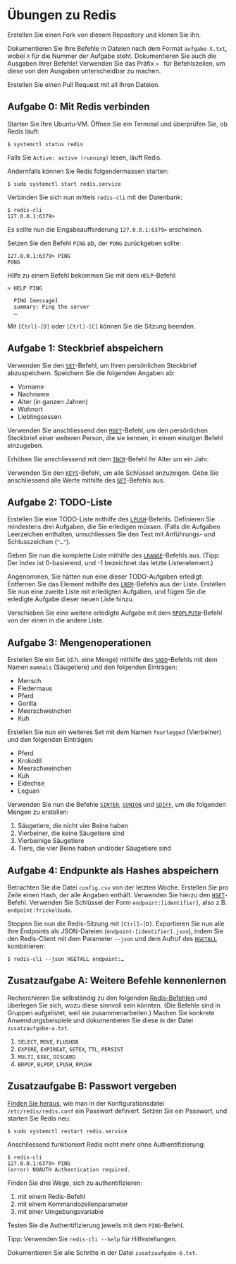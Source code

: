 # Übungen zu Redis

Erstellen Sie einen Fork von diesem Repository und klonen Sie ihn.

Dokumentieren Sie Ihre Befehle in Dateien nach dem Format `aufgabe-X.txt`, wobei
`X` für die Nummer der Aufgabe steht. Dokumentieren Sie auch die Ausgaben Ihrer
Befehle! Verwenden Sie das Präfix `> ` für Befehlszeilen, um diese von den
Ausgaben unterscheidbar zu machen.

Erstellen Sie einen Pull Request mit all Ihren Dateien.

## Aufgabe 0: Mit Redis verbinden

Starten Sie Ihre Ubuntu-VM. Öffnen Sie ein Terminal und überprüfen Sie, ob Redis
läuft:

    $ systemctl status redis

Falls Sie `Active: active (running)` lesen, läuft Redis.

Andernfalls können Sie Redis folgendermassen starten:

    $ sudo systemctl start redis.service

Verbinden Sie sich nun mittels `redis-cli` mit der Datenbank:

    $ redis-cli
    127.0.0.1:6379>

Es sollte nun die Eingabeaufforderung `127.0.0.1:6379>` erscheinen.

Setzen Sie den Befehl `PING` ab, der `PONG` zurückgeben sollte:

    127.0.0.1:6379> PING
    PONG

Hilfe zu einem Befehl bekommen Sie mit dem `HELP`-Befehl:

    > HELP PING

      PING [message]
      summary: Ping the server
      …

Mit `[Ctrl]-[D]` oder `[Ctrl]-[C]` können Sie die Sitzung beenden.

## Aufgabe 1: Steckbrief abspeichern

Verwenden Sie den [`SET`](https://redis.io/commands/set/)-Befehl, um Ihren
persönlichen Steckbrief abzuspeichern. Speichern Sie die folgenden Angaben ab:

- Vorname
- Nachname
- Alter (in ganzen Jahren)
- Wohnort
- Lieblingsessen

Verwenden Sie anschliessend den
[`MSET`](https://redis.io/commands/mset/)-Befehl, um den persönlichen Steckbrief
einer weiteren Person, die sie kennen, in einem einzigen Befehl einzugeben.

Erhöhen Sie anschliessend mit dem
[`INCR`](https://redis.io/commands/incr/)-Befehl Ihr Alter um ein Jahr.

Verwenden Sie den [`KEYS`](https://redis.io/commands/keys/)-Befehl, um alle
Schlüssel anzuzeigen. Gebe Sie anschliessend alle Werte mithilfe des
[`GET`](https://redis.io/commands/get/)-Befehls aus.

## Aufgabe 2: TODO-Liste

Erstellen Sie eine TODO-Liste mithilfe des
[`LPUSH`](https://redis.io/commands/lpush/)-Befehls. Definieren Sie mindestens
drei Aufgaben, die Sie erledigen müssen. (Falls die Aufgaben Leerzeichen
enthalten, umschliessen Sie den Text mit Anführungs- und Schlusszeichen (`"…"`).

Geben Sie nun die komplette Liste mithilfe des
[`LRANGE`](https://redis.io/commands/lrange/)-Befehls aus. (Tipp: Der Index ist
0-basierend, und -1 bezeichnet das letzte Listenelement.)

Angenommen, Sie hätten nun eine dieser TODO-Aufgaben erledigt: Entfernen Sie das
Element mithilfe des [`LREM`](https://redis.io/commands/lrange/)-Befehls aus der
Liste. Erstellen Sie nun eine zweite Liste mit erledigten Aufgaben, und fügen
Sie die erledigte Aufgabe dieser neuen Liste hinzu.

Verschieben Sie eine weitere erledigte Aufgabe mit dem
[`RPOPLPUSH`](https://redis.io/commands/rpoplpush/)-Befehl von der einen in die
andere Liste.

## Aufgabe 3: Mengenoperationen

Erstellen Sie ein Set (d.h. eine Menge) mithilfe des
[`SADD`](https://redis.io/commands/sadd/)-Befehls mit dem Namen `mammals`
(Säugetiere) und den folgenden Einträgen:

- Mensch
- Fledermaus
- Pferd
- Gorilla
- Meerschweinchen
- Kuh

Erstellen Sie nun ein weiteres Set mit dem Namen `fourlegged` (Vierbeiner) und
den folgenden Einträgen:

- Pferd
- Krokodil
- Meerschweinchen
- Kuh
- Eidechse 
- Leguan

Verwenden Sie nun die Befehle
[`SINTER`](https://redis.io/commands/sinter/),
[`SUNION`](https://redis.io/commands/sunion/) und
[`SDIFF`](https://redis.io/commands/sdiff/), um die folgenden Mengen zu
erstellen:

1. Säugetiere, die nicht vier Beine haben
2. Vierbeiner, die keine Säugetiere sind
3. Vierbeinige Säugetiere
4. Tiere, die vier Beine haben und/oder Säugetiere sind

## Aufgabe 4: Endpunkte als Hashes abspeichern

Betrachten Sie die Datei `config.csv` von der letzten Woche. Erstellen Sie pro
Zeile einen Hash, der alle Angaben enthält. Verwenden Sie hierzu den
[`HSET`](https://redis.io/commands/hset/)-Befehl. Verwenden Sie Schlüssel der
Form `endpoint:[identifier]`, also z.B. `endpoint:frickelbude`.

Stoppen Sie nun die Redis-Sitzung mit `[Ctrl]-[D]`. Exportieren Sie nun alle
Ihre Endpoints als JSON-Dateien (`endpoint-[identifier].json`), indem Sie den
Redis-Client mit dem Parameter `--json` und dem Aufruf des [`HGETALL`](https://redis.io/commands/hgetall/) kombinieren:

    $ redis-cli --json HGETALL endpoint:…

## Zusatzaufgabe A: Weitere Befehle kennenlernen

Recherchieren Sie selbständig zu den folgenden
[Redis-Befehlen](https://redis.io/commands/) und überlegen Sie sich, wozu diese
sinnvoll sein könnten. (Die Befehle sind in Gruppen aufgelistet, weil sie
zusammenarbeiten.) Machen Sie konkrete Anwendungsbeispiele und dokumentieren
Sie diese in der Datei `zusatzaufgabe-a.txt`.

1. `SELECT`, `MOVE`, `FLUSHDB`
2. `EXPIRE`, `EXPIREAT`, `SETEX`, `TTL`, `PERSIST`
3. `MULTI`, `EXEC`, `DISCARD`
4. `BRPOP`, `BLPOP`, `LPUSH`, `RPUSH`

## Zusatzaufgabe B: Passwort vergeben

[Finden Sie heraus](https://redis.io/docs/getting-started/#install-redis), wie
man in der Konfigurationsdatei `/etc/redis/redis.conf` ein Passwort definiert.
Setzen Sie ein Passwort, und starten Sie Redis neu:

    $ sudo systemctl restart redis.service

Anschliessend funktioniert Redis nicht mehr ohne Authentifizierung:

    $ redis-cli
    127.0.0.1:6379> PING
    (error) NOAUTH Authentication required.

Finden Sie drei Wege, sich zu authentifizieren:

1. mit einem Redis-Befehl
2. mit einem Kommandozeilenparameter
3. mit einer Umgebungsvariable

Testen Sie die Authentifizierung jeweils mit dem `PING`-Befehl.

Tipp: Verwenden Sie `redis-cli --help` für Hilfestellungen.

Dokumentieren Sie alle Schritte in der Datei `zusatzaufgabe-b.txt`.

